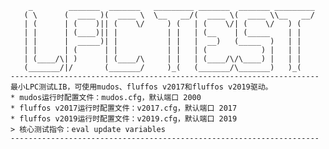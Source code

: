         _        _______  _______   _________ _______  _______ _________
       ( \      (  ____ )(  ____ \  \__   __/(  ____ \(  ____ \\__   __/
       | (      | (    )|| (    \/     ) (   | (    \/| (    \/   ) (
       | |      | (____)|| |           | |   | (__    | (_____    | |
       | |      |  _____)| |           | |   |  __)   (_____  )   | |
       | |      | (      | |           | |   | (            ) |   | |
       | (____/\| )      | (____/\     | |   | (____/\/\____) |   | |
       (_______/|/       (_______/     )_(   (_______/\_______)   )_(
    ---------------------------------------------------------------------
    最小LPC测试LIB，可使用mudos、fluffos v2017和fluffos v2019驱动。
    * mudos运行时配置文件：mudos.cfg，默认端口 2000
    * fluffos v2017运行时配置文件：v2017.cfg，默认端口 2017
    * fluffos v2019运行时配置文件：v2019.cfg，默认端口 2019
    > 核心测试指令：eval update variables
    ---------------------------------------------------------------------
